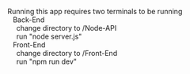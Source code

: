 Running this app requires two terminals to be running <br>
 &ensp; Back-End <br>
   &emsp; change directory to /Node-API <br>
   &emsp; run "node server.js" <br>
 &ensp; Front-End <br>
  &emsp;  change directory to /Front-End <br>
  &emsp;  run "npm run dev" <br>
